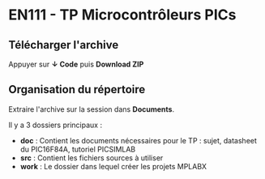# EN111 - TP Microcontrôleurs PICs 

## Télécharger l'archive

Appuyer sur 
<a class="bg-green-light mb-2">  **↓ Code** </a>
puis **Download ZIP**


## Organisation du répertoire
Extraire l'archive sur la session dans **Documents**.

Il y a 3 dossiers principaux :
* **doc** : Contient les documents nécessaires pour le TP : sujet, datasheet du PIC16F84A, tutoriel PICSIMLAB
* **src** : Contient les fichiers sources à utiliser
* **work** : Le dossier dans lequel créer les projets MPLABX
